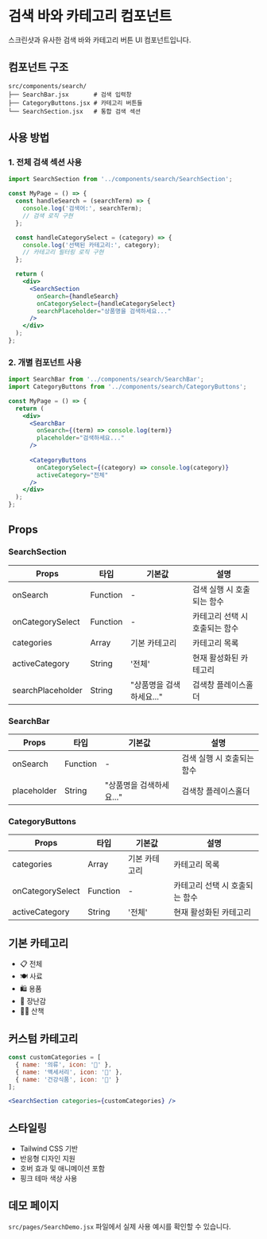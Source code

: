 # 검색 바와 카테고리 컴포넌트

스크린샷과 유사한 검색 바와 카테고리 버튼 UI 컴포넌트입니다.

## 컴포넌트 구조

```
src/components/search/
├── SearchBar.jsx       # 검색 입력창
├── CategoryButtons.jsx # 카테고리 버튼들
└── SearchSection.jsx   # 통합 검색 섹션
```

## 사용 방법

### 1. 전체 검색 섹션 사용

```jsx
import SearchSection from '../components/search/SearchSection';

const MyPage = () => {
  const handleSearch = (searchTerm) => {
    console.log('검색어:', searchTerm);
    // 검색 로직 구현
  };

  const handleCategorySelect = (category) => {
    console.log('선택된 카테고리:', category);
    // 카테고리 필터링 로직 구현
  };

  return (
    <div>
      <SearchSection
        onSearch={handleSearch}
        onCategorySelect={handleCategorySelect}
        searchPlaceholder="상품명을 검색하세요..."
      />
    </div>
  );
};
```

### 2. 개별 컴포넌트 사용

```jsx
import SearchBar from '../components/search/SearchBar';
import CategoryButtons from '../components/search/CategoryButtons';

const MyPage = () => {
  return (
    <div>
      <SearchBar 
        onSearch={(term) => console.log(term)}
        placeholder="검색하세요..."
      />
      
      <CategoryButtons 
        onCategorySelect={(category) => console.log(category)}
        activeCategory="전체"
      />
    </div>
  );
};
```

## Props

### SearchSection

| Props | 타입 | 기본값 | 설명 |
|-------|------|-------|------|
| onSearch | Function | - | 검색 실행 시 호출되는 함수 |
| onCategorySelect | Function | - | 카테고리 선택 시 호출되는 함수 |
| categories | Array | 기본 카테고리 | 카테고리 목록 |
| activeCategory | String | '전체' | 현재 활성화된 카테고리 |
| searchPlaceholder | String | "상품명을 검색하세요..." | 검색창 플레이스홀더 |

### SearchBar

| Props | 타입 | 기본값 | 설명 |
|-------|------|-------|------|
| onSearch | Function | - | 검색 실행 시 호출되는 함수 |
| placeholder | String | "상품명을 검색하세요..." | 검색창 플레이스홀더 |

### CategoryButtons

| Props | 타입 | 기본값 | 설명 |
|-------|------|-------|------|
| categories | Array | 기본 카테고리 | 카테고리 목록 |
| onCategorySelect | Function | - | 카테고리 선택 시 호출되는 함수 |
| activeCategory | String | '전체' | 현재 활성화된 카테고리 |

## 기본 카테고리

- 📋 전체
- 🍽️ 사료  
- 🛍️ 용품
- 🏀 장난감
- 🚶‍♂️ 산책

## 커스텀 카테고리

```jsx
const customCategories = [
  { name: '의류', icon: '👕' },
  { name: '액세서리', icon: '🎀' },
  { name: '건강식품', icon: '💊' }
];

<SearchSection categories={customCategories} />
```

## 스타일링

- Tailwind CSS 기반
- 반응형 디자인 지원
- 호버 효과 및 애니메이션 포함
- 핑크 테마 색상 사용

## 데모 페이지

`src/pages/SearchDemo.jsx` 파일에서 실제 사용 예시를 확인할 수 있습니다.
